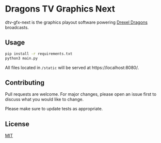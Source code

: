 # Dragons TV Graphics Next

dtv-gfx-next is the graphics playout software powering [Drexel Dragons](https://drexeldragons.com/) broadcasts.


## Usage
```bash
pip install -r requirements.txt
python3 main.py
```

All files located in `/static` will be served at https://localhost:8080/.

## Contributing
Pull requests are welcome. For major changes, please open an issue first to discuss what you would like to change.

Please make sure to update tests as appropriate.

## License
[MIT](https://choosealicense.com/licenses/mit/)